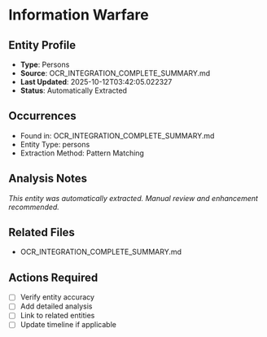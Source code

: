 # Information Warfare

## Entity Profile
- **Type**: Persons
- **Source**: OCR_INTEGRATION_COMPLETE_SUMMARY.md
- **Last Updated**: 2025-10-12T03:42:05.022327
- **Status**: Automatically Extracted

## Occurrences
- Found in: OCR_INTEGRATION_COMPLETE_SUMMARY.md
- Entity Type: persons
- Extraction Method: Pattern Matching

## Analysis Notes
*This entity was automatically extracted. Manual review and enhancement recommended.*

## Related Files
- OCR_INTEGRATION_COMPLETE_SUMMARY.md

## Actions Required
- [ ] Verify entity accuracy
- [ ] Add detailed analysis
- [ ] Link to related entities
- [ ] Update timeline if applicable
